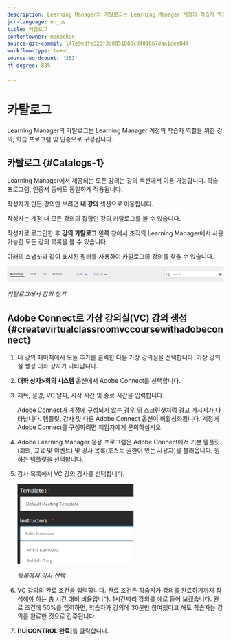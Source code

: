 ```yaml
---
description: Learning Manager의 카탈로그는 Learning Manager 계정의 학습자 역할을 위한 강의, 학습 프로그램 및 인증으로 구성됩니다.
jcr-language: en_us
title: 카탈로그
contentowner: manochan
source-git-commit: 147e9edfe323f3d0851880cd401067daa1cee84f
workflow-type: tm+mt
source-wordcount: '353'
ht-degree: 88%

---
```




# 카탈로그

Learning Manager의 카탈로그는 Learning Manager 계정의 학습자 역할을 위한 강의, 학습 프로그램 및 인증으로 구성됩니다.

## 카탈로그 {#Catalogs-1}

Learning Manager에서 제공되는 모든 강의는 강의 섹션에서 이용 가능합니다. 학습 프로그램, 인증서 등에도 동일하게 적용됩니다.

작성자가 만든 강의만 보려면 **내 강의** 섹션으로 이동합니다.

작성자는 계정 내 모든 강의의 집합인 강의 카탈로그를 볼 수 있습니다.

작성자로 로그인한 후 **강의 카탈로그** 왼쪽 창에서 조직의 Learning Manager에서 사용 가능한 모든 강의 목록을 볼 수 있습니다.

아래의 스냅샷과 같이 표시된 필터를 사용하여 카탈로그의 강의를 찾을 수 있습니다.

![](assets/search-options.png)

*카탈로그에서 강의 찾기*

## Adobe Connect로 가상 강의실(VC) 강의 생성 {#createvirtualclassroomvccoursewithadobeconnect}

1. 내 강의 페이지에서 모듈 추가를 클릭한 다음 가상 강의실을 선택합니다. 가상 강의실 생성 대화 상자가 나타납니다.
1. **대화 상자>회의 시스템** 옵션에서 Adobe Connect를 선택합니다.
1. 제목, 설명, VC 날짜, 시작 시간 및 종료 시간을 입력합니다.

   Adobe Connect가 계정에 구성되지 않는 경우 위 스크린샷처럼 경고 메시지가 나타납니다. 템플릿, 강사 및 다른 Adobe Connect 옵션이 비활성화됩니다. 계정에 Adobe Connect를 구성하려면 책임자에게 문의하십시오.

1. Adobe Learning Manager 응용 프로그램은 Adobe Connect에서 기본 템플릿(회의, 교육 및 이벤트) 및 강사 목록(호스트 권한이 있는 사용자)을 불러옵니다. 원하는 템플릿을 선택합니다.

1. 강사 목록에서 VC 강의 강사를 선택합니다.

   ![](assets/choose-instructor.png)

   *목록에서 강사 선택*

1. VC 강의의 완료 조건을 입력합니다. 완료 조건은 학습자가 강의를 완료하기까지 참석해야 하는 총 시간 대비 비율입니다. 1시간짜리 강의를 예로 들어 보겠습니다. 완료 조건에 50%를 입력하면, 학습자가 강의에 30분만 참여했다고 해도 학습자는 강의를 완료한 것으로 간주됩니다.

1. **[!UICONTROL 완료]**&#x200B;를 클릭합니다.
